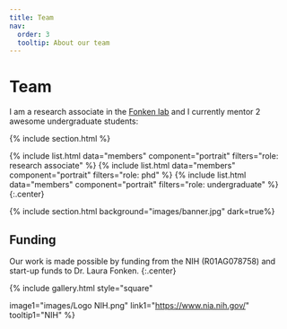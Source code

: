 ```yaml
---
title: Team
nav:
  order: 3
  tooltip: About our team
---
```


# <i class="fas fa-users"></i>Team

I am a research associate in the [Fonken lab](https://www.fonkenlab.com/) and I currently mentor 2 awesome undergraduate students:

{% include section.html %}

{%
  include list.html
  data="members"
  component="portrait"
  filters="role: research associate"
%}
{%
  include list.html
  data="members"
  component="portrait"
  filters="role: phd"
%}
{%
  include list.html
  data="members"
  component="portrait"
  filters="role: undergraduate"
%}
{:.center}

{% include section.html background="images/banner.jpg" dark=true%}

<!-- {% include section.html %}

## Join

#### Post Dogtoral Researcher

Lorem ipsum dolor sit amet, consectetur adipiscing elit, sed do eiusmod tempor incididunt ut labore et dolore magna aliqua.

- 3+ (dog) years experience managing bone portfolios
- Strong desire to learn tricks and go on walkies
- Aptitude to sit and stay

{% include link.html type="external" link="https://google.com/" text="Apply Now" icon="" style="button" %}
{:.center} -->
<!-- 
{% include section.html %} -->

## Funding

Our work is made possible by funding from the NIH (R01AG078758) and start-up funds to Dr. Laura Fonken.
{:.center}

{%
  include gallery.html
  style="square"

  image1="images/Logo NIH.png"
  link1="https://www.nia.nih.gov/"
  tooltip1="NIH"
%}
